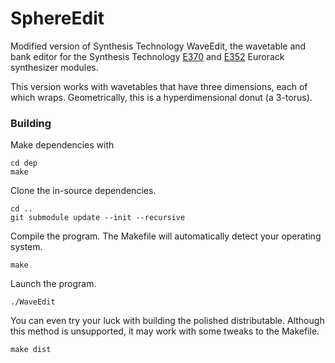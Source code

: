 # SphereEdit

Modified version of Synthesis Technology WaveEdit, the wavetable and bank editor for the Synthesis Technology [E370](http://synthtech.com/eurorack/E370/) and [E352](http://synthtech.com/eurorack/E352/) Eurorack synthesizer modules.

This version works with wavetables that have three dimensions, each of which wraps. Geometrically, this is a hyperdimensional donut (a 3-torus).

### Building

Make dependencies with

	cd dep
	make

Clone the in-source dependencies.

	cd ..
	git submodule update --init --recursive

Compile the program. The Makefile will automatically detect your operating system.

	make

Launch the program.

	./WaveEdit

You can even try your luck with building the polished distributable. Although this method is unsupported, it may work with some tweaks to the Makefile.

	make dist
